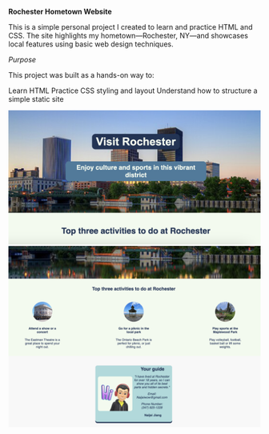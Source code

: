 **Rochester Hometown Website**

This is a simple personal project I created to learn and practice HTML and CSS. The site highlights my hometown—Rochester, NY—and showcases local features using basic web design techniques.

_Purpose_

This project was built as a hands-on way to:

Learn  HTML
Practice CSS styling and layout
Understand how to structure a simple static site


![Rochester Image](https://github.com/Naijei1/Rochester-Web/blob/main/Rochester1.png?raw=true)
![Rochester Image](https://github.com/Naijei1/Rochester-Web/blob/main/Rochester2.png?raw=true)

